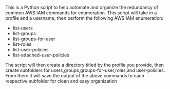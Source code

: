 This is a Python script to help automate and organize the redundancy of common AWS IAM commands for enumeration. This script will take in a profile and a username, then perform the following AWS IAM enumeration:

- list-users
- list-groups
- list-groups-for-user
- list-roles
- list-user-policies
- list-attached-user-policies

The script will then create a directory titled by the profile you provide, then create subfolders for users,groups,groups-for-user,roles,and user-policies. From there it will save the output of the above commands to each respective subfolder for clean and easy organization
